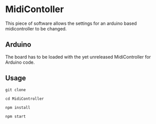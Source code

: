 # MidiContoller

This piece of software allows the settings for an arduino based midicontroller to be changed.
## Arduino
The board has to be loaded with the yet unreleased MidiController for Arduino code.

## Usage
```
git clone
```
```
cd MidiController
```
```
npm install
```
```
npm start
```
